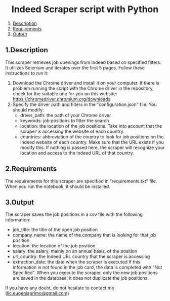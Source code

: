 # <h1 align="center"> Indeed Scraper script with Python </h1> 

1. [Description](#1.Description)
2. [Requirements](#2.Requirements)
3. [Output](#3.Output)

## 1.Description
This scraper retrieves job openings from Indeed based on specified filters. It utilizes Selenium and iterates over the first 5 pages. Follow these instructions to run it:
1. Download the Chrome driver and install it on your computer. If there is problem running the script with the Chrome driver in the repository, check for the suitable one for you on this website: https://chromedriver.chromium.org/downloads
2. Specify the driver path and filters in the "configuration.json" file. You should modify:
   * driver_path: the path of your Chrome driver
   * keywords: job positions to filter the search
   * location: the location of the job positions. Take into account that the scraper is accessing the website of each country.
   * countries: abbreviation of the country to look for job positions on the indeed website of each country. Make sure that the URL exists if you modify this. If nothing is passed here, the scraper will recognize your location and access to the Indeed URL of that country. 

## 2.Requirements
The requirements for this scraper are specified in "requirements.txt" file. When you run the notebook, it should be installed. 

## 3.Output
The scraper saves the job positions in a csv file with the following information: 
* job_title: the title of the open job position 
* company_name: the name of the company that is looking for that job position
* location: the location of the job position
* salary: the salary, mainly on an annual basis, of the position
* url_country: the Indeed URL country that the scraper is accessing 
* extraction_date: the date when the scraper is executed
If this information is not found in the job card, the data is completed with "Not Specified".
When you execute the scraper, only the new job positions are saved in the database; it does not duplicate the job positions.

If you have any doubt, do not hesitate to contact me (lic.eugeniaprimo@gmail.com)
